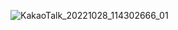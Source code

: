 
![KakaoTalk_20221028_114302666_01](https://user-images.githubusercontent.com/110442250/198506912-b9ba8626-30a6-4046-b571-5882057ed9b0.jpg)
